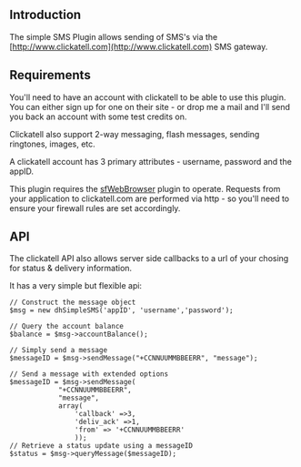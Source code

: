 ## Introduction ##

The simple SMS Plugin allows sending of SMS's via the [http://www.clickatell.com](http://www.clickatell.com) SMS gateway.

## Requirements ##

You'll need to have an account with clickatell to be able to use this plugin.  You can either sign up for one on their site - or drop me a mail and I'll send you back an account with some test credits on.

Clickatell also support 2-way messaging, flash messages, sending ringtones, images, etc.


A clickatell account has 3 primary attributes - username, password and the appID. 

This plugin requires the [sfWebBrowser](http://www.symfony-project.org/plugins/sfWebBrowserPlugin) plugin to operate.
Requests from your application to clickatell.com are performed via http - so you'll need to ensure your firewall rules are set accordingly.


## API ##

The clickatell API also allows server side callbacks to a url of your chosing for status & delivery information.


It has a very simple but flexible api:

    // Construct the message object
    $msg = new dhSimpleSMS('appID', 'username','password');

    // Query the account balance
    $balance = $msg->accountBalance();

    // Simply send a message
    $messageID = $msg->sendMessage("+CCNNUUMMBBEERR", "message");

    // Send a message with extended options
    $messageID = $msg->sendMessage(
                "+CCNNUUMMBBEERR", 
                "message",
                array(
                    'callback' =>3,
                    'deliv_ack' =>1,
                    'from' => '+CCNNUUMMBBEERR'
                    ));
    // Retrieve a status update using a messageID
    $status = $msg->queryMessage($messageID);

